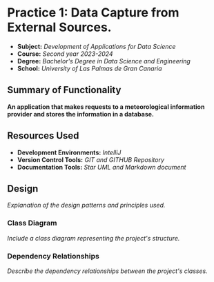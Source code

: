 # Practice 1: Data Capture from External Sources.

- **Subject:** *Development of Applications for Data Science*
- **Course:** *Second year 2023-2024*
- **Degree:** *Bachelor's Degree in Data Science and Engineering*
- **School:** *University of Las Palmas de Gran Canaria*

## Summary of Functionality
**An application that makes requests to a meteorological information provider and stores the information in a database.**

## Resources Used
- **Development Environments:** *IntelliJ*
- **Version Control Tools:** *GIT and GITHUB Repository*
- **Documentation Tools:** *Star UML and Markdown document*

## Design
*Explanation of the design patterns and principles used.*

### Class Diagram
*Include a class diagram representing the project's structure.*

### Dependency Relationships
*Describe the dependency relationships between the project's classes.*